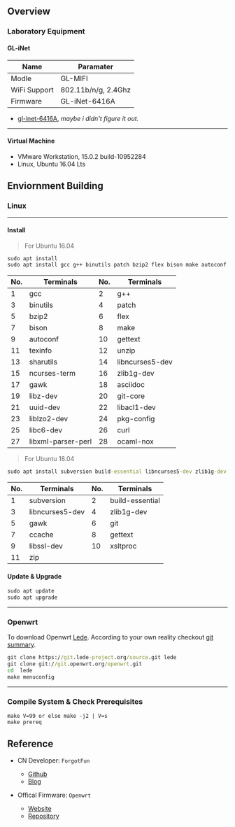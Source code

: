 
## Overview  
### Laboratory Equipment 
#### GL-iNet 


Name | Paramater
----- | -----
Modle | GL-MIFI
WiFi Support | 802.11b/n/g, 2.4Ghz
Firmware | GL-iNet-6416A

* [gl-inet-6416A](https://downloads.openwrt.org/releases/18.06.6/targets/ar71xx/generic/openwrt-18.06.6-ar71xx-generic-gl-inet-6416A-v1-squashfs-sysupgrade.bin), *maybe i didn't figure it out.* 
***
#### Virtual Machine 
* VMware Workstation, 15.0.2 build-10952284
* Linux, Ubuntu 16.04 Lts

## Enviornment Building 
### Linux 
***
#### Install
> For Ubuntu 16.04
```cmd
sudo apt install 
sudo apt install gcc g++ binutils patch bzip2 flex bison make autoconf gettext texinfo unzip sharutils libncurses5-dev ncurses-term zlib1g-dev gawk asciidoc libz-dev git-core uuid-dev libacl1-dev liblzo2-dev pkg-config libc6-dev curl libxml-parser-perl ocaml-nox
``` 


No. | Terminals | No. | Terminals
----- | ----- | ----- |----- 
1 | gcc | 2 | g++ 
3 | binutils | 4 | patch 
5 | bzip2 | 6 | flex 
7 | bison | 8 | make 
9 | autoconf | 10 | gettext 
11 | texinfo | 12 | unzip 
13 | sharutils | 14 | libncurses5-dev 
15 | ncurses-term | 16 | zlib1g-dev 
17 | gawk | 18 | asciidoc 
19 | libz-dev | 20 | git-core 
21 | uuid-dev | 22 | libacl1-dev 
23 | liblzo2-dev | 24 | pkg-config 
25 | libc6-dev | 26 | curl 
27 | libxml-parser-perl | 28 | ocaml-nox

> For Ubuntu 18.04 
```cmd
sudo apt install subversion build-essential libncurses5-dev zlib1g-dev gawk git ccache gettext libssl-dev xsltproc zip
```


No. | Terminals | No. | Terminals
----- | ----- | ----- |----- 
1 | subversion | 2 | build-essential 
3 | libncurses5-dev | 4 | zlib1g-dev 
5 | gawk | 6 | git 
7 | ccache | 8 | gettext 
9 | libssl-dev | 10 | xsltproc 
11 | zip 

#### Update & Upgrade 
```cmd
sudo apt update 
sudo apt upgrade 
```
***
### Openwrt 
To download Openwrt [Lede](https://git.lede-project.org/source.git). 
According to your own reality checkout [git summary](https://git.archive.openwrt.org/openwrt.git).
```cmd
git clone https://git.lede-project.org/source.git lede 
git clone git://git.openwrt.org/openwrt.git 
cd  lede 
make menuconfig
```
***
### Compile System & Check Prerequisites 
```
make V=99 or else make -j2 | V=s 
make prereq 
```
## Reference
* CN Developer: `ForgotFun` 
    * [Github](https://github.com/forgotfun) 
    * [Blog](http://forgotfun.org)

* Offical Firmware: `Openwrt` 
    * [Website](https://openwrt.org/docs/guide-developer/build-system/install-buildsystem) 
    * [Repository](https://git.archive.openwrt.org/openwrt.git)
